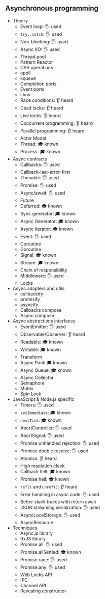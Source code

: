 ## Asynchronous programming

- Theory
  - Event loop: 🖐️ used
  - `try..catch`: 🖐️ used
  - Non-blocking: 🖐️ used
  - Async I/O: 🖐️ used
  - Thread pool
  - Pattern Reactor
  - CAS operations
  - epoll
  - kqueue
  - Completion ports
  - Event ports
  - libuv
  - Race conditions: 👂 heard
  - Dead locks: 👂 heard
  - Live locks: 👂 heard
  - Concurrent programming: 👂 heard
  - Parallel programming: 👂 heard
  - Actor Model
  - Thread: 🎓 known
  - Process: 🎓 known
- Async contracts
  - Callbacks: 🖐️ used
  - Callback-last-error-first
  - Thenable: 🖐️ used
  - Promise: 🖐️ used
  - Async/await: 🖐️ used
  - Future
  - Deferred: 🎓 known
  - Sync generator: 🎓 known
  - Async Generator: 🎓 known
  - Async Iterator: 🎓 known
  - Event: 🖐️ used
  - Coroutine
  - Goroutine
  - Signal: 🎓 known
  - Stream: 🎓 known
  - Chain of responsibility
  - Middleware: 🖐️ used
  - Locks
- Async adapters and utils
  - callbackify
  - promisify
  - asyncify
  - Callbacks compose
  - Async compose
- Async abstractions interfaces
  - EventEmitter: 🖐️ used
  - Observable/Observer: 👂 heard
  - Readable: 🎓 known
  - Writable: 🎓 known
  - Transform
  - Async Pool: 🎓 known
  - Async Queue: 🎓 known
  - Async Collector
  - Semaphore
  - Mutex
  - Spin Lock
- JavaScript & Node.js specific
  - Timers: 🖐️ used
  - `setImmediate`: 🎓 known
  - `nextTick`: 🎓 known
  - AbortController: 🖐️ used
  - AbortSignal: 🖐️ used
  - Promise unhandled rejection: 🖐️ used
  - Promise double resolve: 🖐️ used
  - Atomics: 👂 heard
  - High resolution clock
  - Callback hell: 🎓 known
  - Promise hell: 🎓 known
  - `ref()` and `unref()`: 👂 heard
  - Error handling in async code: 🖐️ used
  - Better stack traces with return await
  - JSON streaming serialization: 🖐️ used
  - AsyncLocalStorage: 🖐️ used
  - AsyncResource
- Techniques
  - Async.js library
  - RxJS library
  - Promise.all: 🖐️ used
  - Promise.allSettled: 🎓 known
  - Promise.race: 🖐️ used
  - Promise.any: 🖐️ used
  - Web Locks API
  - IPC
  - Channel API
  - Revealing constructor
